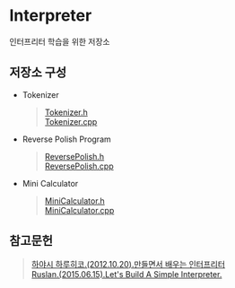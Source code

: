# Interpreter
인터프리터 학습을 위한 저장소

## 저장소 구성
  * Tokenizer
    > [Tokenizer.h](https://github.com/NadanKim/Interpreter/blob/main/Tokenizer/Tokenizer.h)   
    > [Tokenizer.cpp](https://github.com/NadanKim/Interpreter/blob/main/Tokenizer/Tokenizer.cpp)   

  * Reverse Polish Program
    > [ReversePolish.h](https://github.com/NadanKim/Interpreter/blob/main/ReversePolish/ReversePolish.h)   
    > [ReversePolish.cpp](https://github.com/NadanKim/Interpreter/blob/main/ReversePolish/ReversePolish.cpp)   
    
  * Mini Calculator
    > [MiniCalculator.h](https://github.com/NadanKim/Interpreter/blob/main/MiniCalculator/MiniCalculator.h)   
    > [MiniCalculator.cpp](https://github.com/NadanKim/Interpreter/blob/main/MiniCalculator/MiniCalculator.cpp)   

## 참고문헌   
  > [하야시 하루히코.(2012.10.20).만들면서 배우는 인터프리터](http://book.interpark.com/product/BookDisplay.do?_method=detail&sc.shopNo=0000400000&sc.prdNo=211289674)   
  > [Ruslan.(2015.06.15).Let's Build A Simple Interpreter.](https://ruslanspivak.com/lsbasi-part1/)   
